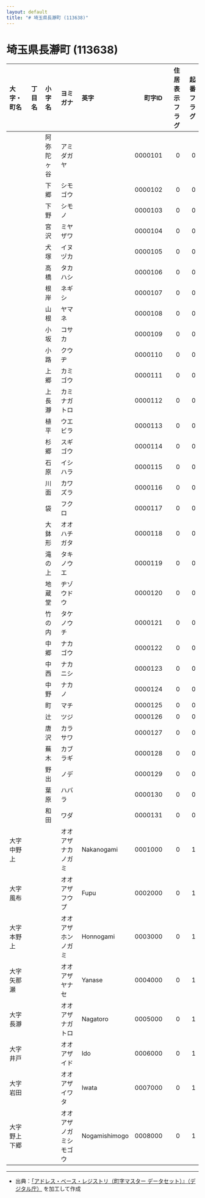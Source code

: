 ```yaml
---
layout: default
title: "# 埼玉県長瀞町 (113638)"
---
```


# 埼玉県長瀞町 (113638)

| 大字・町名 | 丁目名 | 小字名 | ヨミガナ | 英字 | 町字ID | 住居表示フラグ | 起番フラグ |
|:--------|:------|:------|:-----------------|:---------------------|--------:|----------:|--------:|
|  |  | 阿弥陀ヶ谷 | アミダガヤ |  | 0000101 | 0 | 0 |
|  |  | 下郷 | シモゴウ |  | 0000102 | 0 | 0 |
|  |  | 下野 | シモノ |  | 0000103 | 0 | 0 |
|  |  | 宮沢 | ミヤザワ |  | 0000104 | 0 | 0 |
|  |  | 犬塚 | イヌヅカ |  | 0000105 | 0 | 0 |
|  |  | 高橋 | タカハシ |  | 0000106 | 0 | 0 |
|  |  | 根岸 | ネギシ |  | 0000107 | 0 | 0 |
|  |  | 山根 | ヤマネ |  | 0000108 | 0 | 0 |
|  |  | 小坂 | コサカ |  | 0000109 | 0 | 0 |
|  |  | 小路 | クウヂ |  | 0000110 | 0 | 0 |
|  |  | 上郷 | カミゴウ |  | 0000111 | 0 | 0 |
|  |  | 上長瀞 | カミナガトロ |  | 0000112 | 0 | 0 |
|  |  | 植平 | ウエビラ |  | 0000113 | 0 | 0 |
|  |  | 杉郷 | スギゴウ |  | 0000114 | 0 | 0 |
|  |  | 石原 | イシハラ |  | 0000115 | 0 | 0 |
|  |  | 川面 | カワズラ |  | 0000116 | 0 | 0 |
|  |  | 袋 | フクロ |  | 0000117 | 0 | 0 |
|  |  | 大鉢形 | オオハチガタ |  | 0000118 | 0 | 0 |
|  |  | 滝の上 | タキノウエ |  | 0000119 | 0 | 0 |
|  |  | 地蔵堂 | ヂゾウドウ |  | 0000120 | 0 | 0 |
|  |  | 竹の内 | タケノウチ |  | 0000121 | 0 | 0 |
|  |  | 中郷 | ナカゴウ |  | 0000122 | 0 | 0 |
|  |  | 中西 | ナカニシ |  | 0000123 | 0 | 0 |
|  |  | 中野 | ナカノ |  | 0000124 | 0 | 0 |
|  |  | 町 | マチ |  | 0000125 | 0 | 0 |
|  |  | 辻 | ツジ |  | 0000126 | 0 | 0 |
|  |  | 唐沢 | カラサワ |  | 0000127 | 0 | 0 |
|  |  | 蕪木 | カブラギ |  | 0000128 | 0 | 0 |
|  |  | 野出 | ノデ |  | 0000129 | 0 | 0 |
|  |  | 葉原 | ハバラ |  | 0000130 | 0 | 0 |
|  |  | 和田 | ワダ |  | 0000131 | 0 | 0 |
| 大字中野上 |  |  | オオアザナカノガミ | Nakanogami | 0001000 | 0 | 1 |
| 大字風布 |  |  | オオアザフウプ | Fupu | 0002000 | 0 | 1 |
| 大字本野上 |  |  | オオアザホンノガミ | Honnogami | 0003000 | 0 | 1 |
| 大字矢那瀬 |  |  | オオアザヤナセ | Yanase | 0004000 | 0 | 1 |
| 大字長瀞 |  |  | オオアザナガトロ | Nagatoro | 0005000 | 0 | 1 |
| 大字井戸 |  |  | オオアザイド | Ido | 0006000 | 0 | 1 |
| 大字岩田 |  |  | オオアザイワタ | Iwata | 0007000 | 0 | 1 |
| 大字野上下郷 |  |  | オオアザノガミシモゴウ | Nogamishimogo | 0008000 | 0 | 1 |

---

- 出典：[「アドレス・ベース・レジストリ（町字マスター データセット）』（デジタル庁）](https://www.digital.go.jp/policies/base_registry_address/) を加工して作成